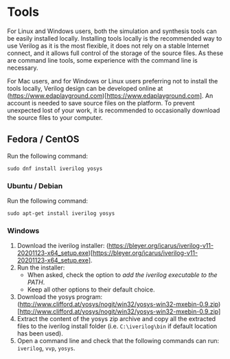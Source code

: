 
# Tools

For Linux and Windows users, both the simulation and synthesis tools can be easily installed locally.
Installing tools locally is the recommended way to use Verilog as it is the most flexible, it does not 
rely on a stable Internet connect, and it allows full control of the storage of the source files. 
As these are command line tools, some experience with the command line is necessary.  

For Mac users, and for Windows or Linux users preferring not to install the tools locally, 
Verilog design can be developed online at (https://www.edaplayground.com)[https://www.edaplayground.com].
An account is needed to save source files on the platform. To prevent unexpected lost of your work, 
it is recommended to occasionally download the source files to your computer. 

## Fedora / CentOS

Run the following command:
```
sudo dnf install iverilog yosys
```

### Ubuntu / Debian

Run the following command:
```
sudo apt-get install iverilog yosys
```

### Windows

1. Download the iverilog installer: (https://bleyer.org/icarus/iverilog-v11-20201123-x64_setup.exe)[https://bleyer.org/icarus/iverilog-v11-20201123-x64_setup.exe].
2. Run the installer:
    - When asked, check the option to *add the iverilog executable to the PATH*.
    - Keep all other options to their default choice.
3. Download the yosys program: (http://www.clifford.at/yosys/nogit/win32/yosys-win32-mxebin-0.9.zip)[http://www.clifford.at/yosys/nogit/win32/yosys-win32-mxebin-0.9.zip]
4. Extract the content of the yosys zip archive and copy all the extracted files to the iverilog install folder (i.e. `C:\iverilog\bin` if default location has been used).
5. Open a command line and check that the following commands can run: `iverilog`, `vvp`, `yosys`.








